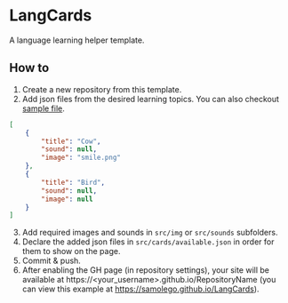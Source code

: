 # LangCards

A language learning helper template.

## How to

1. Create a new repository from this template.
2. Add json files from the desired learning topics.
You can also checkout [sample file](https://github.com/samolego/LangCards/blob/page-source/src/cards/animals.json).
```json
[
    {
        "title": "Cow",
        "sound": null,
        "image": "smile.png"
    },
    {
        "title": "Bird",
        "sound": null,
        "image": null
    }
]
```
3. Add required images and sounds in `src/img` or `src/sounds` subfolders.
4. Declare the added json files in `src/cards/available.json` in order for them to show on the page.
5. Commit & push.
6. After enabling the GH page (in repository settings), your site will be available at https://<your_username>.github.io/RepositoryName
(you can view this example at https://samolego.github.io/LangCards).

